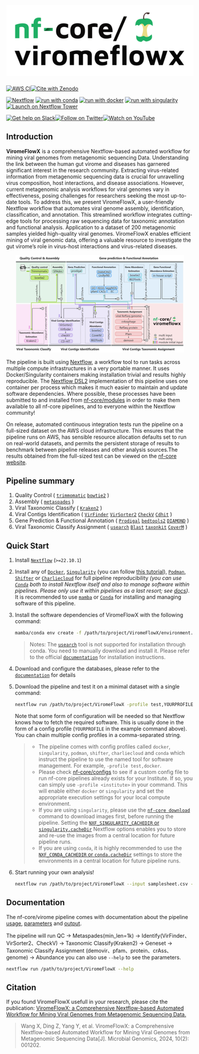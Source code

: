 # ![ViromeFlowX](docs/images/nf-core-virome_logo_light.png#gh-light-mode-only)

[![AWS CI](https://img.shields.io/badge/CI%20tests-full%20size-FF9900?labelColor=000000&logo=Amazon%20AWS)](https://nf-co.re/virome/results)[![Cite with Zenodo](http://img.shields.io/badge/DOI-10.5281/zenodo.XXXXXXX-1073c8?labelColor=000000)](https://doi.org/10.5281/zenodo.XXXXXXX)

[![Nextflow](https://img.shields.io/badge/nextflow%20DSL2-%E2%89%A522.10.1-23aa62.svg)](https://www.nextflow.io/)
[![run with conda](http://img.shields.io/badge/run%20with-conda-3EB049?labelColor=000000&logo=anaconda)](https://docs.conda.io/en/latest/)
[![run with docker](https://img.shields.io/badge/run%20with-docker-0db7ed?labelColor=000000&logo=docker)](https://www.docker.com/)
[![run with singularity](https://img.shields.io/badge/run%20with-singularity-1d355c.svg?labelColor=000000)](https://sylabs.io/docs/)
[![Launch on Nextflow Tower](https://img.shields.io/badge/Launch%20%F0%9F%9A%80-Nextflow%20Tower-%234256e7)](https://tower.nf/launch?pipeline=https://github.com/nf-core/virome)

[![Get help on Slack](http://img.shields.io/badge/slack-nf--core%20%23virome-4A154B?labelColor=000000&logo=slack)](https://nfcore.slack.com/channels/virome)[![Follow on Twitter](http://img.shields.io/badge/twitter-%40nf__core-1DA1F2?labelColor=000000&logo=twitter)](https://twitter.com/nf_core)[![Watch on YouTube](http://img.shields.io/badge/youtube-nf--core-FF0000?labelColor=000000&logo=youtube)](https://www.youtube.com/c/nf-core)

## Introduction

<!-- TODO nf-core: Write a 1-2 sentence summary of what data the pipeline is for and what it does -->

**ViromeFlowX** is a comprehensive Nextflow-based automated workflow for mining viral genomes from metagenomic sequencing Data. Understanding the link between the human gut virome and diseases has garnered significant interest in the research community. Extracting virus-related information from metagenomic sequencing data is crucial for unravelling virus composition, host interactions, and disease associations. However, current metagenomic analysis workflows for viral genomes vary in effectiveness, posing challenges for researchers seeking the most up-to-date tools. To address this, we present ViromeFlowX, a user-friendly Nextflow workflow that automates viral genome assembly, identification, classification, and annotation. This streamlined workflow integrates cutting-edge tools for processing raw sequencing data for taxonomic annotation and functional analysis. Application to a dataset of 200 metagenomic samples yielded high-quality viral genomes. ViromeFlowX enables efficient mining of viral genomic data, offering a valuable resource to investigate the gut virome’s role in virus-host interactions and virus-related diseases.

<p align="center">
    <img src="docs/images/workflow.jpg" alt="ViromeFlowX workflow overview" width="90%">
</p>

The pipeline is built using [Nextflow](https://www.nextflow.io), a workflow tool to run tasks across multiple compute infrastructures in a very portable manner. It uses Docker/Singularity containers making installation trivial and results highly reproducible. The [Nextflow DSL2](https://www.nextflow.io/docs/latest/dsl2.html) implementation of this pipeline uses one container per process which makes it much easier to maintain and update software dependencies. Where possible, these processes have been submitted to and installed from [nf-core/modules](https://github.com/nf-core/modules) in order to make them available to all nf-core pipelines, and to everyone within the Nextflow community!

<!-- TODO nf-core: Add full-sized test dataset and amend the paragraph below if applicable -->

On release, automated continuous integration tests run the pipeline on a full-sized dataset on the AWS cloud infrastructure. This ensures that the pipeline runs on AWS, has sensible resource allocation defaults set to run on real-world datasets, and permits the persistent storage of results to benchmark between pipeline releases and other analysis sources.The results obtained from the full-sized test can be viewed on the [nf-core website](https://nf-co.re/virome/results).

## Pipeline summary

<!-- TODO nf-core: Fill in short bullet-pointed list of the default steps in the pipeline -->

1. Quality Control ( [`trimmomatic`](https://github.com/usadellab/Trimmomatic) [`bowtie2`](https://github.com/BenLangmead/bowtie2) )
2. Assembly ( [`metaspades`](https://github.com/ablab/spades) )
3. Viral Taxonomic Classify ( [`Kraken2`](https://github.com/DerrickWood/kraken2) )
4. Viral Contigs Identification ( [`VirFinder`](https://github.com/jessieren/VirFinder) [`VirSorter2`](https://github.com/jiarong/VirSorter2) [`CheckV`](https://bitbucket.org/berkeleylab/checkv/src/master/) [`Cdhit`](https://github.com/weizhongli/cdhit) ) 
5. Gene Prediction & Functional Annotation ( [`Prodigal`](https://github.com/hyattpd/Prodigal) [`bedtools2`](https://github.com/arq5x/bedtools2) [`DIAMOND`](https://github.com/bbuchfink/diamond) )
6. Viral Taxonomic Classify Assignment ( [`usearch`](https://drive5.com/usearch) [`Blast`](https://blast.ncbi.nlm.nih.gov/Blast.cgi) [`taxonkit`](https://github.com/shenwei356/taxonkit) [`CoverM`](https://github.com/wwood/CoverM) )


## Quick Start

1. Install [`Nextflow`](https://www.nextflow.io/docs/latest/getstarted.html#installation) (`>=22.10.1`)

2. Install any of [`Docker`](https://docs.docker.com/engine/installation/), [`Singularity`](https://www.sylabs.io/guides/3.0/user-guide/) (you can follow [this tutorial](https://singularity-tutorial.github.io/01-installation/)), [`Podman`](https://podman.io/), [`Shifter`](https://nersc.gitlab.io/development/shifter/how-to-use/) or [`Charliecloud`](https://hpc.github.io/charliecloud/) for full pipeline reproducibility _(you can use [`Conda`](https://conda.io/miniconda.html) both to install Nextflow itself and also to manage software within pipelines. Please only use it within pipelines as a last resort; see [docs](https://nf-co.re/usage/configuration#basic-configuration-profiles))_. It is recommended to use [`mamba`](https://github.com/mamba-org/mamba) or [`Conda`](https://conda.io/miniconda.html) for installing and managing software of this pipeline.

3. Install the software dependencies of ViromeFlowX with the following command:

   ```bash
   mamba/conda env create -f /path/to/project/ViromeFlowX/environment.yml
   ```
   > Notes: The [`usearch`](http://www.drive5.com/usearch/) tool is not supported for installation through conda. You need to manually download and install it. Please refer to the official [`documentation`](http://www.drive5.com/usearch/manual/install.html) for installation instructions.

4. Download and configure the databases, please refer to the [`documentation`](https://github.com/01life/ViromeFlowX/blob/main/docs/database.md) for details

5. Download the pipeline and test it on a minimal dataset with a single command:

   ```bash
   nextflow run /path/to/project/ViromeFlowX -profile test,YOURPROFILE --outdir <OUTDIR>
   ```

   Note that some form of configuration will be needed so that Nextflow knows how to fetch the required software. This is usually done in the form of a config profile (`YOURPROFILE` in the example command above). You can chain multiple config profiles in a comma-separated string.

   > - The pipeline comes with config profiles called `docker`, `singularity`, `podman`, `shifter`, `charliecloud` and `conda` which instruct the pipeline to use the named tool for software management. For example, `-profile test,docker`.
   > - Please check [nf-core/configs](https://github.com/nf-core/configs#documentation) to see if a custom config file to run nf-core pipelines already exists for your Institute. If so, you can simply use `-profile <institute>` in your command. This will enable either `docker` or `singularity` and set the appropriate execution settings for your local compute environment.
   > - If you are using `singularity`, please use the [`nf-core download`](https://nf-co.re/tools/#downloading-pipelines-for-offline-use) command to download images first, before running the pipeline. Setting the [`NXF_SINGULARITY_CACHEDIR` or `singularity.cacheDir`](https://www.nextflow.io/docs/latest/singularity.html?#singularity-docker-hub) Nextflow options enables you to store and re-use the images from a central location for future pipeline runs.
   > - If you are using `conda`, it is highly recommended to use the [`NXF_CONDA_CACHEDIR` or `conda.cacheDir`](https://www.nextflow.io/docs/latest/conda.html) settings to store the environments in a central location for future pipeline runs.

6. Start running your own analysis!

   <!-- TODO nf-core: Update the example "typical command" below used to run the pipeline -->

   ```bash
   nextflow run /path/to/project/ViromeFlowX --input samplesheet.csv --outdir <OUTDIR> -profile <docker/singularity/podman/shifter/charliecloud/conda/institute>
   ```

## Documentation

The nf-core/virome pipeline comes with documentation about the pipeline [usage](docs/usage.md), [parameters](https://nf-co.re/pipeline_schema_builder?id=1685934039_c37b87cf4b3c) and [output](docs/output.md).

The pipeline will run QC -> Metaspades(min_len=1k) -> Identify(VirFinder、VirSorter2、CheckV) -> Taxonomic Classify(Kraken2) -> Geneset -> Taxonomic Classify Assignment (demovir、pfam、protein、crAss、genome) -> Abundance
you can also use `--help` to see the parameters.

   ```bash
   nextflow run /path/to/project/ViromeFlowX --help
   ```

## Citation

If you found ViromeFlowX usefull in your research, please cite the publication: [ViromeFlowX: a Comprehensive Nextflow-based Automated Workflow for Mining Viral Genomes from Metagenomic Sequencing Data.](https://www.microbiologyresearch.org/content/journal/mgen/10.1099/mgen.0.001202)

> Wang X, Ding Z, Yang Y, et al. ViromeFlowX: a Comprehensive Nextflow-based Automated Workflow for Mining Viral Genomes from Metagenomic Sequencing Data[J]. Microbial Genomics, 2024, 10(2): 001202.